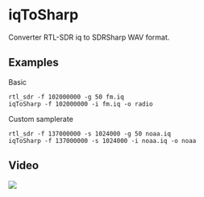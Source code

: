 # iqToSharp
Converter RTL-SDR iq to SDRSharp WAV format.

## Examples

Basic
```
rtl_sdr -f 102000000 -g 50 fm.iq
iqToSharp -f 102000000 -i fm.iq -o radio
```

Custom samplerate
```
rtl_sdr -f 137000000 -s 1024000 -g 50 noaa.iq
iqToSharp -f 137000000 -s 1024000 -i noaa.iq -o noaa
```

## Video
[![](http://img.youtube.com/vi/N2gtyJAlTz8/0.jpg)](http://www.youtube.com/watch?v=N2gtyJAlTz8)
